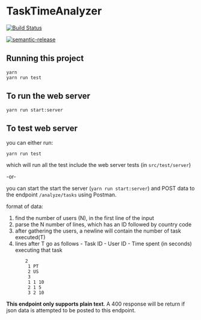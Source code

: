 # TaskTimeAnalyzer

[![Build Status](https://travis-ci.com/cjoshmartin/TaskTimeAnalyzer.svg?token=ZncnpxqczpbF3zZi26Yt&branch=main)](https://travis-ci.com/cjoshmartin/TaskTimeAnalyzer)

[![semantic-release](https://img.shields.io/badge/%20%20%F0%9F%93%A6%F0%9F%9A%80-semantic--release-e10079.svg)](https://github.com/semantic-release/semantic-release)


## Running this project

```
yarn 
yarn run test
```

## To run the web server

```
yarn run start:server
```

## To test web server

you can either run:

```
yarn run test
```
which will run all the test include the web server tests (in `src/test/server`)

-or- 


you can start the start the server (`yarn run start:server`) and POST data to the endpoint `/analyze/tasks` using Postman. 

format of data: 

  1) find the number of users (N), in the first line of the input
  2) parse the N number of lines, which has an ID followed by country code
  3) after gathering the users, a newline will contain the number of task executed(T)
  4) lines after T go as follows
    - Task ID
    - User ID
    - Time spent (in seconds) executing that task

```
       2
        1 PT
        2 US
        3
        1 1 10
        2 1 5
        3 2 10
```

<b>This endpoint only supports plain text</b>. A 400 response will be return if json data is attempted to be posted to this endpoint.





